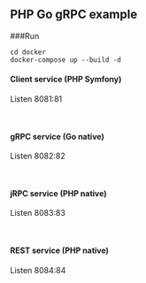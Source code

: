 ## PHP Go gRPC example

###Run
```
cd docker
docker-compose up --build -d
```


#### Client service (PHP Symfony) <br>
Listen 8081:81

<br>

#### gRPC service (Go native) <br>
Listen 8082:82

<br>

#### jRPC service (PHP native) <br>
Listen 8083:83

<br>

#### REST service (PHP native) <br>
Listen 8084:84

<br>

